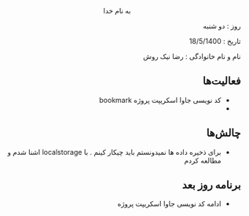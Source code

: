 

  
  

<div dir="rtl" align="center">
به نام خدا
</div>
<div dir="rtl" align="right">

روز :  دو شنبه

تاریخ : 18/5/1400

نام و نام خانوادگی   : رضا نیک روش

## فعالیت‌ها
* کد نویسی جاوا اسکریپت پروژه bookmark
* 

## چالش‌ها
* برای ذخیره داده ها نمیدونستم باید چیکار کینم . با localstorage اشنا شدم و مطالعه کردم
## برنامه روز بعد
* ادامه کد نویسی جاوا اسکریپت پروژه

</div>